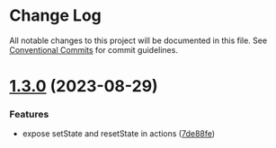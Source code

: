 # Change Log

All notable changes to this project will be documented in this file.
See [Conventional Commits](https://conventionalcommits.org) for commit guidelines.

# [1.3.0](https://github.com/vocoWone/reaux/compare/reaux-native@1.2.1...reaux-native@1.3.0) (2023-08-29)

### Features

- expose setState and resetState in actions ([7de88fe](https://github.com/vocoWone/reaux/commit/7de88feef108c27eeaf39c757140c13603a74699))
